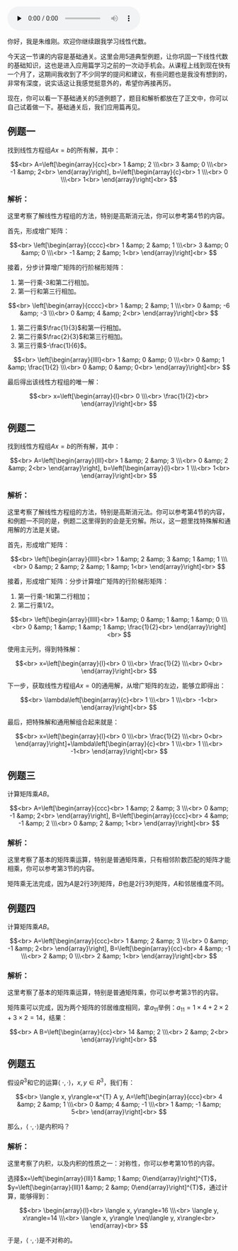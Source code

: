 <audio id="audio" title="基础通关 | 线性代数5道典型例题及解析" controls="" preload="none"><source id="mp3" src="https://static001.geekbang.org/resource/audio/15/3d/1571aefebc1158aa4b39450b15a86d3d.mp3"></audio>

你好，我是朱维刚。欢迎你继续跟我学习线性代数。

今天这一节课的内容是基础通关。这里会用5道典型例题，让你巩固一下线性代数的基础知识，这也是进入应用篇学习之前的一次动手机会。从课程上线到现在快有一个月了，这期间我收到了不少同学的提问和建议，有些问题也是我没有想到的，非常有深度，说实话这让我感觉挺意外的，希望你再接再厉。

现在，你可以看一下基础通关的5道例题了，题目和解析都放在了正文中，你可以自己试着做一下。基础通关后，我们应用篇再见。

## 例题一

找到线性方程组$Ax=b$的所有解，其中：

$$<br>
A=\left[\begin{array}{cc}<br>
1 &amp; 2 \\\<br>
3 &amp; 0 \\\<br>
-1 &amp; 2<br>
\end{array}\right], b=\left[\begin{array}{c}<br>
1 \\\<br>
0 \\\<br>
1<br>
\end{array}\right]<br>
$$

### 解析：

这里考察了解线性方程组的方法，特别是高斯消元法，你可以参考第4节的内容。

首先，形成增广矩阵：

$$<br>
\left[\begin{array}{cccc}<br>
1 &amp; 2 &amp; 1 \\\<br>
3 &amp; 0  &amp; 0 \\\<br>
-1 &amp; 2  &amp; 1<br>
\end{array}\right]<br>
$$

接着，分步计算增广矩阵的行阶梯形矩阵：

1. 第一行乘-3和第二行相加。
1. 第一行和第三行相加。

$$<br>
\left[\begin{array}{cccc}<br>
1 &amp; 2  &amp; 1 \\\<br>
0 &amp; -6  &amp; -3 \\\<br>
0 &amp; 4  &amp; 2<br>
\end{array}\right]<br>
$$

1. 第二行乘$\frac{1}{3}$和第一行相加。
1. 第二行乘$\frac{2}{3}$和第三行相加。
1. 第三行乘$-\frac{1}{6}$。

$$<br>
\left[\begin{array}{llll}<br>
1 &amp; 0  &amp; 0 \\\<br>
0 &amp; 1  &amp; \frac{1}{2} \\\<br>
0 &amp; 0  &amp; 0<br>
\end{array}\right]<br>
$$

最后得出该线性方程组的唯一解：

$$<br>
x=\left[\begin{array}{l}<br>
0 \\\<br>
\frac{1}{2}<br>
\end{array}\right]<br>
$$

## 例题二

找到线性方程组$Ax=b$的所有解，其中：

$$<br>
A=\left[\begin{array}{lll}<br>
1 &amp; 2 &amp; 3 \\\<br>
0 &amp; 2 &amp; 2<br>
\end{array}\right], b=\left[\begin{array}{l}<br>
1 \\\<br>
1<br>
\end{array}\right]<br>
$$

### 解析：

这里考察了解线性方程组的方法，特别是高斯消元法。你可以参考第4节的内容，和例题一不同的是，例题二这里得到的会是无穷解。所以，这一题里找特殊解和通用解的方法是关键。

首先，形成增广矩阵：

$$<br>
\left[\begin{array}{lllll}<br>
1 &amp; 2 &amp; 3 &amp; 1 &amp; 1 \\\<br>
0 &amp; 2 &amp; 2 &amp; 1 &amp; 1<br>
\end{array}\right]<br>
$$

接着，形成增广矩阵：分步计算增广矩阵的行阶梯形矩阵：

1. 第一行乘-1和第二行相加；
1. 第二行乘1/2。

$$<br>
\left[\begin{array}{lllll}<br>
1 &amp; 0 &amp; 1 &amp; 1 &amp; 0 \\\<br>
0 &amp; 1 &amp; 1 &amp; 1 &amp; \frac{1}{2}<br>
\end{array}\right]<br>
$$

使用主元列，得到特殊解：

$$<br>
x=\left[\begin{array}{l}<br>
0 \\\<br>
\frac{1}{2} \\\<br>
0<br>
\end{array}\right]<br>
$$

下一步，获取线性方程组$Ax=0$的通用解，从增广矩阵的左边，能够立即得出：

$$<br>
\lambda\left[\begin{array}{c}<br>
1 \\\<br>
1 \\\<br>
-1<br>
\end{array}\right]<br>
$$

最后，把特殊解和通用解组合起来就是：

$$<br>
x=\left[\begin{array}{l}<br>
0 \\\<br>
\frac{1}{2} \\\<br>
0<br>
\end{array}\right]+\lambda\left[\begin{array}{c}<br>
1 \\\<br>
1 \\\<br>
-1<br>
\end{array}\right]<br>
$$

## 例题三

计算矩阵乘$AB$。

$$<br>
A=\left[\begin{array}{ccc}<br>
1 &amp; 2 &amp; 3 \\\<br>
0 &amp; -1 &amp; 2<br>
\end{array}\right], B=\left[\begin{array}{ccc}<br>
4 &amp; -1 &amp; 2 \\\<br>
0 &amp; 2 &amp; 1<br>
\end{array}\right]<br>
$$

### 解析：

这里考察了基本的矩阵乘运算，特别是普通矩阵乘，只有相邻阶数匹配的矩阵才能相乘，你可以参考第3节的内容。

矩阵乘无法完成，因为$A$是2行3列矩阵，$B$也是2行3列矩阵，$A$和邻居维度不同。

## 例题四

计算矩阵乘$AB$。

$$<br>
A=\left[\begin{array}{ccc}<br>
1 &amp; 2 &amp; 3 \\\<br>
0 &amp; -1 &amp; 2<br>
\end{array}\right], B=\left[\begin{array}{cc}<br>
4 &amp; -1 \\\<br>
2 &amp; 0 \\\<br>
2 &amp; 1<br>
\end{array}\right]<br>
$$

### 解析：

这里考察了基本的矩阵乘运算，特别是普通矩阵乘，你可以参考第3节的内容。

矩阵乘可以完成，因为两个矩阵的邻居维度相同，拿$a_{11}$举例：$a_{11}=1 \times 4+2 \times 2+3 \times 2=14$，结果：

$$<br>
A B=\left[\begin{array}{cc}<br>
14 &amp; 2 \\\<br>
2 &amp; 2<br>
\end{array}\right]<br>
$$

## 例题五

假设$R^{3}$和它的运算$\langle\ ·,· \rangle$，$x, y \in R^{3}$，我们有：

$$<br>
\langle x, y\rangle=x^{T} A y, A=\left[\begin{array}{ccc}<br>
4 &amp; 2 &amp; 1 \\\<br>
0 &amp; 4 &amp; -1 \\\<br>
1 &amp; -1 &amp; 5<br>
\end{array}\right]<br>
$$

那么，$\langle\ ·,· \rangle$是内积吗？

### 解析：

这里考察了内积，以及内积的性质之一：对称性，你可以参考第10节的内容。

选择$x=\left[\begin{array}{lll}1 &amp; 1 &amp; 0\end{array}\right]^{T}$，$y=\left[\begin{array}{lll}1 &amp; 2 &amp; 0\end{array}\right]^{T}$，通过计算，能够得到：

$$<br>
\begin{array}{l}<br>
\langle x, y\rangle=16 \\\<br>
\langle y, x\rangle=14 \\\<br>
\langle x, y\rangle \neq\langle y, x\rangle<br>
\end{array}<br>
$$

于是，$\langle\ ·,· \rangle$是不对称的。
